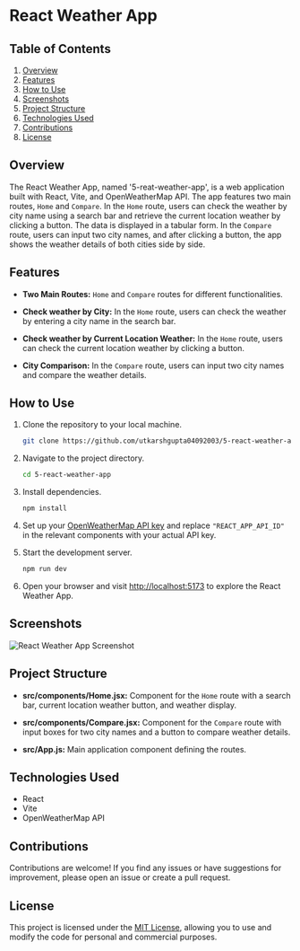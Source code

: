 # React Weather App


## Table of Contents

1. [Overview](#overview)
2. [Features](#features)
3. [How to Use](#how-to-use)
4. [Screenshots](#screenshots)
5. [Project Structure](#project-structure)
6. [Technologies Used](#technologies-used)
7. [Contributions](#contributions)
8. [License](#license)

## Overview

The React Weather App, named '5-reat-weather-app', is a web application built with React, Vite, and OpenWeatherMap API. The app features two main routes, `Home` and `Compare`. In the `Home` route, users can check the weather by city name using a search bar and retrieve the current location weather by clicking a button. The data is displayed in a tabular form. In the `Compare` route, users can input two city names, and after clicking a button, the app shows the weather details of both cities side by side.

## Features

- **Two Main Routes:** `Home` and `Compare` routes for different functionalities.

- **Check weather by City:** In the `Home` route, users can check the weather by entering a city name in the search bar.

- **Check weather by Current Location Weather:** In the `Home` route, users can check the current location weather by clicking a button.

- **City Comparison:** In the `Compare` route, users can input two city names and compare the weather details.

## How to Use

1. Clone the repository to your local machine.

   ```bash
   git clone https://github.com/utkarshgupta04092003/5-react-weather-app.git
   ```

2. Navigate to the project directory.

   ```bash
   cd 5-react-weather-app
   ```

3. Install dependencies.

   ```bash
   npm install
   ```

4. Set up your [OpenWeatherMap API key](https://openweathermap.org/api) and replace `"REACT_APP_API_ID"` in the relevant components with your actual API key.

5. Start the development server.

   ```bash
   npm run dev
   ```

6. Open your browser and visit [http://localhost:5173](http://localhost:5173) to explore the React Weather App.

## Screenshots

![React Weather App Screenshot](./screenshot.png)

## Project Structure

- **src/components/Home.jsx:** Component for the `Home` route with a search bar, current location weather button, and weather display.

- **src/components/Compare.jsx:** Component for the `Compare` route with input boxes for two city names and a button to compare weather details.

- **src/App.js:** Main application component defining the routes.


## Technologies Used

- React
- Vite
- OpenWeatherMap API

## Contributions

Contributions are welcome! If you find any issues or have suggestions for improvement, please open an issue or create a pull request.

## License

This project is licensed under the [MIT License](LICENSE), allowing you to use and modify the code for personal and commercial purposes.

